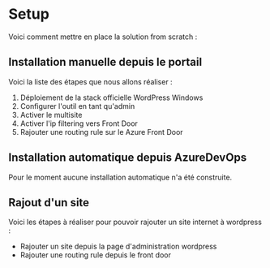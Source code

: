 # Setup

Voici comment mettre en place la solution from scratch : 

## Installation manuelle depuis le portail

Voici la liste des étapes que nous allons réaliser : 
1. Déploiement de la stack officielle WordPress Windows
2. Configurer l'outil en tant qu'admin 
3. Activer le multisite
4. Activer l'ip filtering vers Front Door
5. Rajouter une routing rule sur le Azure Front Door 


## Installation automatique depuis AzureDevOps

Pour le moment aucune installation automatique n'a été construite.

## Rajout d'un site 

Voici les étapes à réaliser pour pouvoir rajouter un site internet à wordpress : 
- Rajouter un site depuis la page d'administration wordpress
- Rajouter une routing rule depuis le front door
